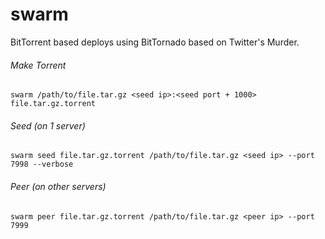 swarm
=====

BitTorrent based deploys using BitTornado based on Twitter's Murder.

###### Make Torrent
`swarm /path/to/file.tar.gz <seed ip>:<seed port + 1000> file.tar.gz.torrent`

###### Seed (on 1 server)
`swarm seed file.tar.gz.torrent /path/to/file.tar.gz <seed ip> --port 7998 --verbose`

###### Peer (on other servers)
`swarm peer file.tar.gz.torrent /path/to/file.tar.gz <peer ip> --port 7999`
